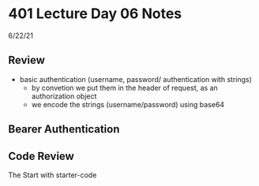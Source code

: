 # 401 Lecture Day 06 Notes
6/22/21

## Review

- basic authentication (username, password/ authentication with strings)
    - by convetion we put them in the header of request, as an authorization object
    - we encode the strings (username/password) using base64

## Bearer Authentication

## Code Review

The Start with starter-code
